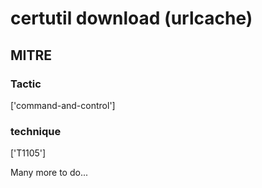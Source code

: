 # certutil download (urlcache)

## MITRE

### Tactic
['command-and-control']

### technique
['T1105']

Many more to do...
